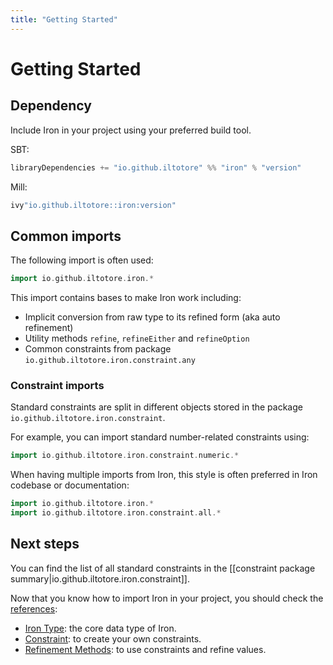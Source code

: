 ```yaml
---
title: "Getting Started"
---
```


# Getting Started

## Dependency

Include Iron in your project using your preferred build tool.

SBT: 

```scala
libraryDependencies += "io.github.iltotore" %% "iron" % "version"
```

Mill:

```scala
ivy"io.github.iltotore::iron:version"
```

## Common imports

The following import is often used:

```scala
import io.github.iltotore.iron.*
```

This import contains bases to make Iron work including:

- Implicit conversion from raw type to its refined form (aka auto refinement)
- Utility methods `refine`, `refineEither` and `refineOption`
- Common constraints from package `io.github.iltotore.iron.constraint.any`

### Constraint imports

Standard constraints are split in different objects stored in the package `io.github.iltotore.iron.constraint`.

For example, you can import standard number-related constraints using:

```scala
import io.github.iltotore.iron.constraint.numeric.*
```

When having multiple imports from Iron, this style is often preferred in Iron codebase or documentation:

```scala
import io.github.iltotore.iron.*
import io.github.iltotore.iron.constraint.all.*
```

## Next steps

You can find the list of all standard constraints in the [[constraint package summary|io.github.iltotore.iron.constraint]].

Now that you know how to import Iron in your project, you should check the [references](reference/index.md):
- [Iron Type](reference/iron-type.md): the core data type of Iron.
- [Constraint](reference/constraint.md): to create your own constraints.
- [Refinement Methods](reference/refinement.md): to use constraints and refine values.
